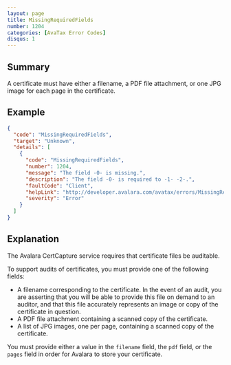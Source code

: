 ```yaml
---
layout: page
title: MissingRequiredFields
number: 1204
categories: [AvaTax Error Codes]
disqus: 1
---
```


## Summary

A certificate must have either a filename, a PDF file attachment, or one JPG image for each page in the certificate.

## Example

```json
{
  "code": "MissingRequiredFields",
  "target": "Unknown",
  "details": [
    {
      "code": "MissingRequiredFields",
      "number": 1204,
      "message": "The field -0- is missing.",
      "description": "The field -0- is required to -1- -2-.",
      "faultCode": "Client",
      "helpLink": "http://developer.avalara.com/avatax/errors/MissingRequiredFields",
      "severity": "Error"
    }
  ]
}
```

## Explanation

The Avalara CertCapture service requires that certificate files be auditable.

To support audits of certificates, you must provide one of the following fields:

* A filename corresponding to the certificate.  In the event of an audit, you are asserting that you will be able to provide this file on demand to an auditor, and that this file accurately represents an image or copy of the certificate in question.
* A PDF file attachment containing a scanned copy of the certificate.
* A list of JPG images, one per page, containing a scanned copy of the certificate.

You must provide either a value in the `filename` field, the `pdf` field, or the `pages` field in order for Avalara to store your certificate.
